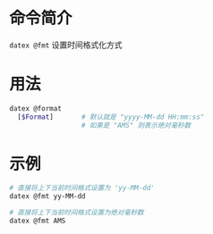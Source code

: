 # 命令简介 

`datex @fmt` 设置时间格式化方式

# 用法

```bash
datex @format
  [$Format]       # 默认就是 "yyyy-MM-dd HH:mm:ss"
                  # 如果是 "AMS" 则表示绝对毫秒数
```
# 示例

```bash
# 直接将上下当前时间格式设置为 'yy-MM-dd'
datex @fmt yy-MM-dd

# 直接将上下当前时间格式设置为绝对毫秒数
datex @fmt AMS
```